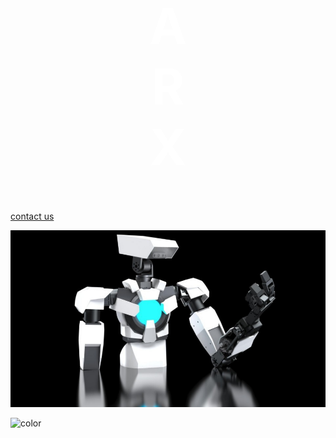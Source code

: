 <style>
    .container {
        padding: 0 20px; /* 减少水平内边距，适应小屏幕 */
        text-align: center; /* 文字居中 */
    }

    @media (min-width: 768px) {
        .container {
            padding: 0 200px;
        }
    }
</style>

<div class="container">
    <h1 style="font-weight: bold; color: white; font-size: 80px;">ARX</h1>
</div>

[contact us](/contact.md)

![](_media/background.jpg)

![color](#000000)
